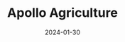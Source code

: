 ---  
layout: startup_page  
title: "Apollo Agriculture"  
id: "apolloagriculture.com"  
permalink: "/apolloagricultureapolloagriculture.com01302024/"  
website: "https://apolloagriculture.com/"  
funding_round: "Debt"  
funding_amount: "$10M"  
investors: "Swedfund, ImpactConnect"  
about: "Apollo Agriculture is a commercial farming platform that empowers small-scale farmers to maximize their profits. It provides access to financing, high-quality farm inputs, insurance, and optimized advice, leveraging machine learning and remote sensing. The platform aims to increase farmer profitability and promote sustainable farming practices."  
markets: "Agriculture, Fintech, AgTech, Financial Services, Information Services, Machine Learning"  
hq: "Nairobi, Nairobi Area, Kenya"  
founded_year: "2016"  
linkedin: "https://www.linkedin.com/company/apollo-agriculture"  
twitter: "https://twitter.com/apolloagri"  
instagram: ""  
facebook: "https://www.facebook.com/ApolloAgriculture"  
crunchbase: "https://www.crunchbase.com/organization/apollo-agriculture"  
pitchbook: "https://pitchbook.com/profiles/company/168011-29"  

date_display: "30-Jan-2024"  
date: "2024-01-30"

# SEO Optimization  
meta_title: "Apollo Agriculture - Debt Funding ($10M)"  
meta_description: "Apollo Agriculture, Apollo Agriculture is a commercial farming platform that empowers small-scale farmers to maximize their profits. It provides access to financing, high..."  
meta_keywords: "Apollo Agriculture, Agriculture, Fintech, AgTech, Financial Services, Information Services, Machine Learning, Debt funding"  
canonical_url: "https://startup.projectstartups.com/apolloagricultureapolloagriculture.com01302024/"  
---